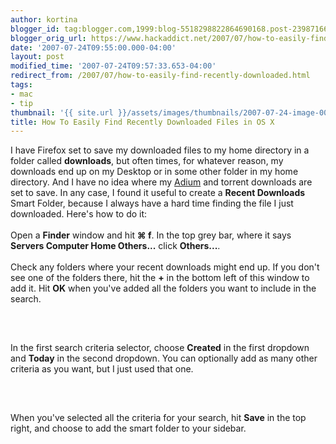 ```yaml
---
author: kortina
blogger_id: tag:blogger.com,1999:blog-5518298822864690168.post-239871660815039085
blogger_orig_url: https://www.hackaddict.net/2007/07/how-to-easily-find-recently-downloaded.html
date: '2007-07-24T09:55:00.000-04:00'
layout: post
modified_time: '2007-07-24T09:57:33.653-04:00'
redirect_from: /2007/07/how-to-easily-find-recently-downloaded.html
tags:
- mac
- tip
thumbnail: '{{ site.url }}/assets/images/thumbnails/2007-07-24-image-0000.png'
title: How To Easily Find Recently Downloaded Files in OS X
---
```


I have Firefox set to save my downloaded files to my home directory in a folder called <b>downloads</b>, but often times, for whatever reason, my downloads end up on my Desktop or in some other folder in my home directory.  And I have no idea where my <a href="http://www.adiumx.com/" title="Adium - Download">Adium</a> and torrent downloads are set to save.  In any case, I found it useful to create a <b>Recent Downloads</b> Smart Folder, because I always have a hard time finding the file I just downloaded.  Here's how to do it:<br/><br/>Open a <b>Finder</b> window and hit <b>⌘ f</b>.  In the top grey bar, where it says <b>Servers Computer Home Others...</b> click <b>Others...</b>.<br/><br/>Check any folders where your recent downloads might end up.  If you don't see one of the folders there, hit the <b>+</b> in the bottom left of this window to add it.  Hit <b>OK</b> when you've added all the folders you want to include in the search.<br/><br/><img alt="" border="0" id="BLOGGER_PHOTO_ID_5090762085572944530" src="{{ site.url }}/assets/images/posts/2007-07-24-image-0000.png" style="display:block; margin:0px auto 10px; text-align:center; "/><br/><br/>In the first search criteria selector, choose <b>Created</b> in the first dropdown and <b>Today</b> in the second dropdown.  You can optionally add as many other criteria as you want, but I just used that one.<br/><br/><img alt="" border="0" id="BLOGGER_PHOTO_ID_5090761948133991042" src="{{ site.url }}/assets/images/posts/2007-07-24-image-0001.png" style="display:block; margin:0px auto 10px; text-align:center; "/><br/><br/>When you've selected all the criteria for your search, hit <b>Save</b> in the top right, and choose to add the smart folder to your sidebar.
